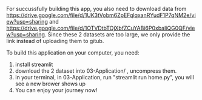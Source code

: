 For succussfully building this app, you also need to download data from  https://drive.google.com/file/d/1UK3tVobm6ZpEFqlqxanRYudF1P7qNM2e/view?usp=sharing and https://drive.google.com/file/d/1OTVDtbTOjXbfZCuYABi6P0xbaliQG0QF/view?usp=sharing. Since these 2 datasets are too large, we only provide the link instead of uploading them to gitub.


To build this application on your computer, you need:

1. install streamlit 
2. download the 2 dataset into 03-Application/ , uncompress them.
3. in your terminal, in 03-Application, run "streamlit run home.py", you will see a new brower shows up
4. You can enjoy your journey now!

